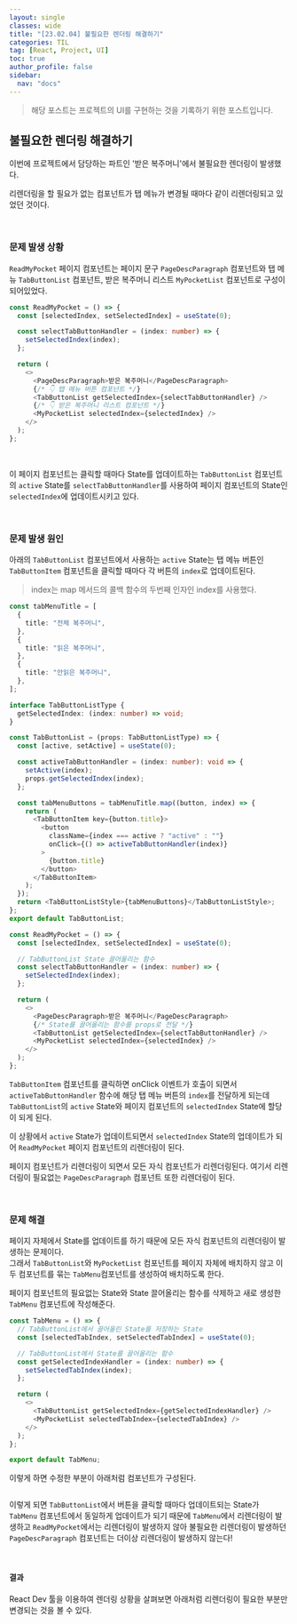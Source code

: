 ```yaml
---
layout: single
classes: wide
title: "[23.02.04] 불필요한 렌더링 해결하기"
categories: TIL
tag: [React, Project, UI]
toc: true
author_profile: false
sidebar:
  nav: "docs"
---
```


> 해당 포스트는 프로젝트의 UI를 구현하는 것을 기록하기 위한 포스트입니다.

## 불필요한 렌더링 해결하기

이번에 프로젝트에서 담당하는 파트인 '받은 복주머니'에서 불필요한 렌더링이 발생했다.

리렌더링을 할 필요가 없는 컴포넌트가 탭 메뉴가 변경될 때마다 같이 리렌더링되고 있었던 것이다.

<br/>

### 문제 발생 상황

`ReadMyPocket` 페이지 컴포넌트는 페이지 문구 `PageDescParagraph` 컴포넌트와 탭 메뉴 `TabButtonList` 컴포넌트, 받은 복주머니 리스트 `MyPocketList` 컴포넌트로 구성이 되어있었다.

```ts
const ReadMyPocket = () => {
  const [selectedIndex, setSelectedIndex] = useState(0);

  const selectTabButtonHandler = (index: number) => {
    setSelectedIndex(index);
  };

  return (
    <>
      <PageDescParagraph>받은 복주머니</PageDescParagraph>
      {/* 👇 탭 메뉴 버튼 컴포넌트 */}
      <TabButtonList getSelectedIndex={selectTabButtonHandler} />
      {/* 👇 받은 복주머니 리스트 컴포넌트 */}
      <MyPocketList selectedIndex={selectedIndex} />
    </>
  );
};
```

<br/>

이 페이지 컴포넌트는 클릭할 때마다 State를 업데이트하는 `TabButtonList` 컴포넌트의 `active` State를 `selectTabButtonHandler`를 사용하여 페이지 컴포넌트의 State인 `selectedIndex`에 업데이트시키고 있다.

<br/>

### 문제 발생 원인

아래의 `TabButtonList` 컴포넌트에서 사용하는 `active` State는 탭 메뉴 버튼인 `TabButtonItem` 컴포넌트을 클릭할 때마다 각 버튼의 `index`로 업데이트된다.

> index는 map 메서드의 콜백 함수의 두번째 인자인 index를 사용했다.

```ts
const tabMenuTitle = [
  {
    title: "전체 복주머니",
  },
  {
    title: "읽은 복주머니",
  },
  {
    title: "안읽은 복주머니",
  },
];

interface TabButtonListType {
  getSelectedIndex: (index: number) => void;
}

const TabButtonList = (props: TabButtonListType) => {
  const [active, setActive] = useState(0);

  const activeTabButtonHandler = (index: number): void => {
    setActive(index);
    props.getSelectedIndex(index);
  };

  const tabMenuButtons = tabMenuTitle.map((button, index) => {
    return (
      <TabButtonItem key={button.title}>
        <button
          className={index === active ? "active" : ""}
          onClick={() => activeTabButtonHandler(index)}
        >
          {button.title}
        </button>
      </TabButtonItem>
    );
  });
  return <TabButtonListStyle>{tabMenuButtons}</TabButtonListStyle>;
};
export default TabButtonList;
```

```ts
const ReadMyPocket = () => {
  const [selectedIndex, setSelectedIndex] = useState(0);

  // TabButtonList State 끌어올리는 함수
  const selectTabButtonHandler = (index: number) => {
    setSelectedIndex(index);
  };

  return (
    <>
      <PageDescParagraph>받은 복주머니</PageDescParagraph>
      {/* State를 끌어올리는 함수를 props로 전달 */}
      <TabButtonList getSelectedIndex={selectTabButtonHandler} />
      <MyPocketList selectedIndex={selectedIndex} />
    </>
  );
};
```

`TabButtonItem` 컴포넌트를 클릭하면 onClick 이벤트가 호출이 되면서 `activeTabButtonHandler` 함수에 해당 탭 메뉴 버튼의 `index`를 전달하게 되는데 `TabButtonList`의 `active` State와 페이지 컴포넌트의 `selectedIndex` State에 할당이 되게 된다.

이 상황에서 `active` State가 업데이트되면서 `selectedIndex` State의 업데이트가 되어 `ReadMyPocket` 페이지 컴포넌트의 리렌더링이 된다.

페이지 컴포넌트가 리렌더링이 되면서 모든 자식 컴포넌트가 리렌더링된다. 여기서 리렌더링이 필요없는 `PageDescParagraph` 컴포넌트 또한 리렌더링이 된다.

<br/>

### 문제 해결

페이지 자체에서 State를 업데이트를 하기 때문에 모든 자식 컴포넌트의 리렌더링이 발생하는 문제이다.<br/>
그래서 `TabButtonList`와 `MyPocketList` 컴포넌트를 페이지 자체에 배치하지 않고 이 두 컴포넌트를 묶는 `TabMenu`컴포넌트를 생성하여 배치하도록 한다.

페이지 컴포넌트의 필요없는 State와 State 끌어올리는 함수를 삭제하고 새로 생성한 `TabMenu` 컴포넌트에 작성해준다.

```ts
const TabMenu = () => {
  // TabButtonList에서 끌어올린 State를 저장하는 State
  const [selectedTabIndex, setSelectedTabIndex] = useState(0);

  // TabButtonList에서 State를 끌어올리는 함수
  const getSelectedIndexHandler = (index: number) => {
    setSelectedTabIndex(index);
  };

  return (
    <>
      <TabButtonList getSelectedIndex={getSelectedIndexHandler} />
      <MyPocketList selectedTabIndex={selectedTabIndex} />
    </>
  );
};

export default TabMenu;
```

이렇게 하면 수정한 부분이 아래처럼 컴포넌트가 구성된다.

<p align="center">
  <img src="https://user-images.githubusercontent.com/96808980/216807596-31715b97-f0be-401c-808d-059ab224e8bb.png" alt=""/>
</p>

이렇게 되면 `TabButtonList`에서 버튼을 클릭할 때마다 업데이트되는 State가 `TabMenu` 컴포넌트에서 동일하게 업데이트가 되기 때문에 `TabMenu`에서 리렌더링이 발생하고 `ReadMyPocket`에서는 리렌더링이 발생하지 않아 불필요한 리렌더링이 발생하던 `PageDescParagraph` 컴포넌트는 더이상 리렌더링이 발생하지 않는다!

<br/>

#### 결과

React Dev 툴을 이용하여 렌더링 상황을 살펴보면 아래처럼 리렌더링이 필요한 부분만 변경되는 것을 볼 수 있다.

<p align="center">
  <img src="https://user-images.githubusercontent.com/96808980/216807740-fecfff9b-2db6-4644-9b06-94d49bc8f42c.gif" alt=""/>
</p>

